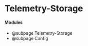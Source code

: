 Telemetry-Storage
=============================

#### Modules

 - @subpage Telemetry-Storage
 - @subpage Config

